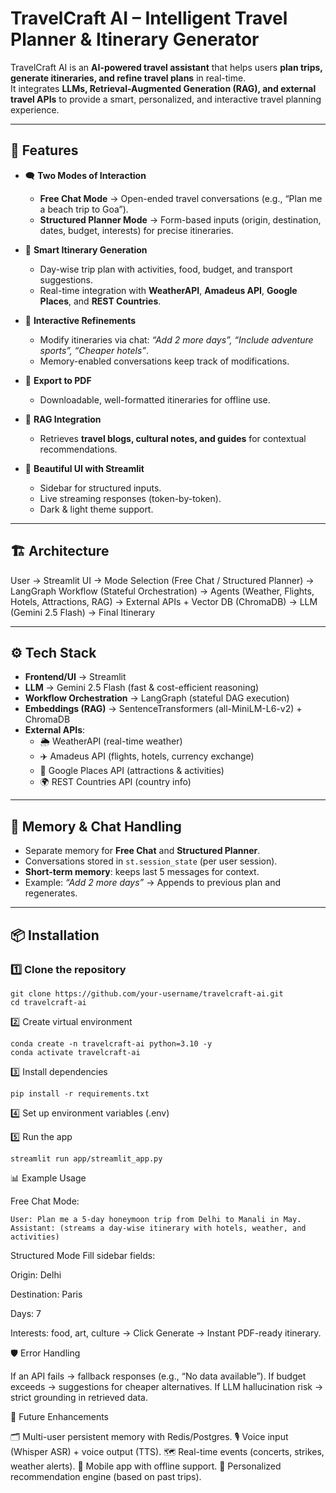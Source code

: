 #  TravelCraft AI – Intelligent Travel Planner & Itinerary Generator  

TravelCraft AI is an **AI-powered travel assistant** that helps users **plan trips, generate itineraries, and refine travel plans** in real-time.  
It integrates **LLMs, Retrieval-Augmented Generation (RAG), and external travel APIs** to provide a smart, personalized, and interactive travel planning experience.  

---

## 🚀 Features  

- 🗨 **Two Modes of Interaction**  
  - **Free Chat Mode** → Open-ended travel conversations (e.g., “Plan me a beach trip to Goa”).  
  - **Structured Planner Mode** → Form-based inputs (origin, destination, dates, budget, interests) for precise itineraries.  

- 📑 **Smart Itinerary Generation**  
  - Day-wise trip plan with activities, food, budget, and transport suggestions.  
  - Real-time integration with **WeatherAPI**, **Amadeus API**, **Google Places**, and **REST Countries**.  

- 🔄 **Interactive Refinements**  
  - Modify itineraries via chat: *“Add 2 more days”, “Include adventure sports”, “Cheaper hotels”*.  
  - Memory-enabled conversations keep track of modifications.  

- 📄 **Export to PDF**  
  - Downloadable, well-formatted itineraries for offline use.  

- 🔎 **RAG Integration**  
  - Retrieves **travel blogs, cultural notes, and guides** for contextual recommendations.  

- 🎨 **Beautiful UI with Streamlit**  
  - Sidebar for structured inputs.  
  - Live streaming responses (token-by-token).  
  - Dark & light theme support.  

---

## 🏗️ Architecture 
User → Streamlit UI
→ Mode Selection (Free Chat / Structured Planner)
→ LangGraph Workflow (Stateful Orchestration)
→ Agents (Weather, Flights, Hotels, Attractions, RAG)
→ External APIs + Vector DB (ChromaDB)
→ LLM (Gemini 2.5 Flash) → Final Itinerary


---

## ⚙️ Tech Stack  

- **Frontend/UI** → Streamlit  
- **LLM** → Gemini 2.5 Flash (fast & cost-efficient reasoning)  
- **Workflow Orchestration** → LangGraph (stateful DAG execution)  
- **Embeddings (RAG)** → SentenceTransformers (all-MiniLM-L6-v2) + ChromaDB  
- **External APIs**:  
  - 🌦 WeatherAPI (real-time weather)  
  - ✈️ Amadeus API (flights, hotels, currency exchange)  
  - 📍 Google Places API (attractions & activities)  
  - 🌍 REST Countries API (country info)  

---

## 💾 Memory & Chat Handling  

- Separate memory for **Free Chat** and **Structured Planner**.  
- Conversations stored in `st.session_state` (per user session).  
- **Short-term memory**: keeps last 5 messages for context.  
- Example: *“Add 2 more days”* → Appends to previous plan and regenerates.  

---

## 📦 Installation  

### 1️⃣ Clone the repository  
```
git clone https://github.com/your-username/travelcraft-ai.git
cd travelcraft-ai
```
2️⃣ Create virtual environment
```
conda create -n travelcraft-ai python=3.10 -y
conda activate travelcraft-ai
```
3️⃣ Install dependencies
```
pip install -r requirements.txt
```
4️⃣ Set up environment variables (.env)

5️⃣ Run the app
```
streamlit run app/streamlit_app.py
```
📊 Example Usage

Free Chat Mode:
```
User: Plan me a 5-day honeymoon trip from Delhi to Manali in May.
Assistant: (streams a day-wise itinerary with hotels, weather, and activities)
```
Structured Mode
Fill sidebar fields:

Origin: Delhi

Destination: Paris

Days: 7

Interests: food, art, culture
→ Click Generate → Instant PDF-ready itinerary.

🛡️ Error Handling

If an API fails → fallback responses (e.g., “No data available”).
If budget exceeds → suggestions for cheaper alternatives.
If LLM hallucination risk → strict grounding in retrieved data.

🔮 Future Enhancements

🗂 Multi-user persistent memory with Redis/Postgres.
🎙 Voice input (Whisper ASR) + voice output (TTS).
🗺 Real-time events (concerts, strikes, weather alerts).
📱 Mobile app with offline support.
🤖 Personalized recommendation engine (based on past trips).


